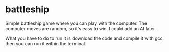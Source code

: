 # battleship

  Simple battleship game where you can play with the computer. The computer moves are random, so it's easy to win. I could add an AI later.
  
  What you have to do to run it is download the code and compile it with gcc, then you can run it within the terminal.
